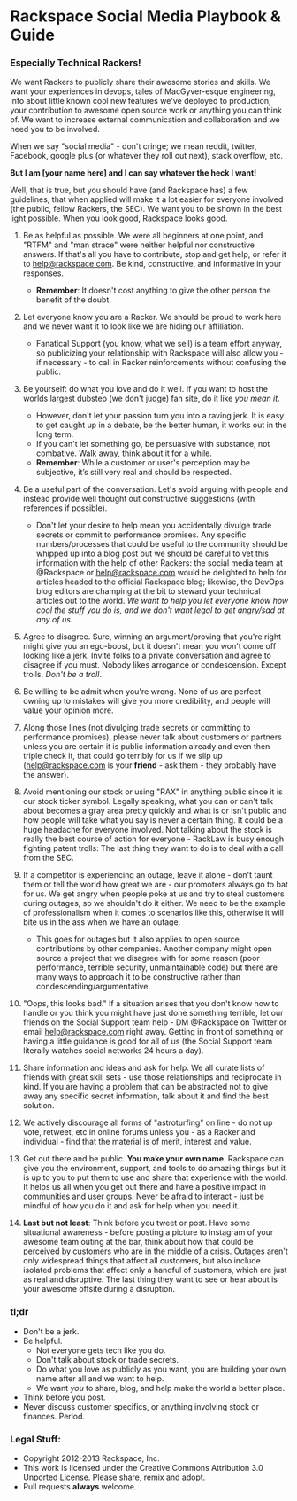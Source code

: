 # Rackspace Social Media Playbook & Guide
### Especially Technical Rackers!


We want Rackers to publicly share their awesome stories and skills. We want your experiences in devops, tales of MacGyver-esque engineering, info about little known cool new features we've deployed to production, your contribution to awesome open source work or anything you can think of. We want to increase external communication and collaboration and we need you to be involved.

When we say "social media" - don't cringe; we mean reddit, twitter, Facebook, google plus (or whatever they roll out next), stack overflow, etc.

**But I am [your name here] and I can say whatever the heck I want!**

Well, that is true, but you should have (and Rackspace has) a few guidelines, that when applied will make it a lot easier for everyone involved (the public, fellow Rackers, the SEC). We want you to be shown in the best light possible. When you look good, Rackspace looks good.

1. Be as helpful as possible. We were all beginners at one point, and "RTFM" and "man strace" were neither helpful nor constructive answers. If that's all you have to contribute, stop and get help, or refer it to help@rackspace.com. Be kind, constructive, and informative in your responses. 
    * **Remember**: It doesn't cost anything to give the other person the benefit of the doubt.

2. Let everyone know you are a Racker. We should be proud to work here and we never want it to look like we are hiding our affiliation.
    * Fanatical Support (you know, what we sell) is a team effort anyway, so publicizing your relationship with Rackspace will also allow you - if necessary - to call in Racker reinforcements without confusing the public.

3. Be yourself: do what you love and do it well. If you want to host the worlds largest dubstep (we don't judge) fan site, do it like *you mean it*.
    * However, don't let your passion turn you into a raving jerk. It is easy to get caught up in a debate, be the better human, it works out in the long term.
    * If you can't let something go, be persuasive with substance, not combative. Walk away, think about it for a while.
    * **Remember**: While a customer or user's perception may be subjective, it’s still very real and should be respected.

4. Be a useful part of the conversation. Let's avoid arguing with people and instead provide well thought out constructive suggestions (with references if possible).
    * Don't let your desire to help mean you accidentally divulge trade secrets or commit to performance promises. Any specific numbers/processes that could be useful to the community should be whipped up into a blog post but we should be careful to vet this information with the help of other Rackers: the social media team at @Rackspace or help@rackspace.com would be delighted to help for articles headed to the official Rackspace blog; likewise, the DevOps blog editors are champing at the bit to steward your technical articles out to the world.  *We want to help you let everyone know how cool the stuff you do is, and we don't want legal to get angry/sad at any of us.*
    
5. Agree to disagree. Sure, winning an argument/proving that you're right might give you an ego-boost, but it doesn't mean you won't come off looking like a jerk. Invite folks to a private conversation and agree to disagree if you must. Nobody likes arrogance or condescension. Except trolls. *Don't be a troll*.

6. Be willing to be admit when you're wrong. None of us are perfect - owning up to mistakes will give you more credibility, and people will value your opinion more.

7. Along those lines (not divulging trade secrets or committing to performance promises), please never talk about customers or partners unless you are certain it is public information already and even then triple check it, that could go terribly for us if we slip up (help@rackspace.com is your **friend** - ask them - they probably have the answer).

8. Avoid mentioning our stock or using "RAX" in anything public since it is our stock ticker symbol. Legally speaking, what you can or can't talk about becomes a gray area pretty quickly and what is or isn't public and how people will take what you say is never a certain thing. It could be a huge headache for everyone involved. Not talking about the stock is really the best course of action for everyone - RackLaw is busy enough fighting patent trolls: The last thing they want to do is to deal with a call from the SEC.

9. If a competitor is experiencing an outage, leave it alone - don't taunt them or tell the world how great we are - our promoters always go to bat for us. We get angry when people poke at us and try to steal customers during outages, so we shouldn't do it either. We need to be the example of professionalism when it comes to scenarios like this, otherwise it will bite us in the ass when we have an outage.
    * This goes for outages but it also applies to open source contributions by other companies.  Another company might open source a project that we disagree with for some reason (poor performance, terrible security, unmaintainable code) but there are many ways to approach it to be constructive rather than condescending/argumentative.

10. "Oops, this looks bad." If a situation arises that you don't know how to handle or you think you might have just done something terrible, let our friends on the Social Support team help - DM @Rackspace on Twitter or email help@rackspace.com right away. Getting in front of something or having a little guidance is good for all of us (the Social Support team literally watches social networks 24 hours a day).

11. Share information and ideas and ask for help. We all curate lists of friends with great skill sets - use those relationships and reciprocate in kind. If you are having a problem that can be abstracted not to give away any specific secret information, talk about it and find the best solution.

12. We actively discourage all forms of "astroturfing" on line - do not up vote, retweet, etc in online forums unless you - as a Racker and individual - find that the material is of merit, interest and value.

13. Get out there and be public. **You make your own name**. Rackspace can give you the environment, support, and tools to do amazing things but it is up to you to put them to use and share that experience with the world. It helps us all when you get out there and have a positive impact in communities and user groups. Never be afraid to interact - just be mindful of how you do it and ask for help when you need it.

14. **Last but not least**: Think before you tweet or post. Have some situational awareness - before posting a picture to instagram of your awesome team outing at the bar, think about how that could be perceived by customers who are in the middle of a crisis. Outages aren't only widespread things that affect all customers, but also include isolated problems that affect only a handful of customers, which are just as real and disruptive. The last thing they want to see or hear about is your awesome offsite during a disruption.
 
### tl;dr
* Don't be a jerk. 
* Be helpful.
  * Not everyone gets tech like you do.
  * Don't talk about stock or trade secrets. 
  * Do what you love as publicly as you want, you are building your own name after all and we want to help. 
  * We want *you* to share, blog, and help make the world a better place.
* Think before you post.
* Never discuss customer specifics, or anything involving stock or finances. Period.



### Legal Stuff:

* Copyright 2012-2013 Rackspace, Inc.
* This work is licensed under the Creative Commons Attribution 3.0 Unported License. Please share, remix and adopt.
* Pull requests **always** welcome.
